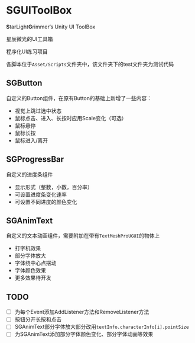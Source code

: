 # SGUIToolBox
**S**tarLight**G**rimmer‘s Unity UI ToolBox

星辰微光的UI工具箱

程序化UI练习项目

各脚本位于`Asset/Scripts`文件夹中，该文件夹下的test文件夹为测试代码

## SGButton

自定义的Button组件，在原有Button的基础上新增了一些内容：

- 视觉上跳过选中状态
- 鼠标点击、进入、长按时应用Scale变化（可选）
- 鼠标悬停
- 鼠标长按
- 鼠标进入/离开

## SGProgressBar

自定义的进度条组件

- 显示形式（整数，小数，百分率）
- 可设置进度条变化速率
- 可设置不同进度的颜色变化

## SGAnimText

自定义的文本动画组件，需要附加在带有`TextMeshProUGUI`的物体上

- 打字机效果
- 部分字体放大
- 字体绕中心点摆动
- 字体颜色效果
- 更多效果待开发

## TODO

- [ ] 为每个Event添加AddListener方法和RemoveListener方法
- [ ] 按钮分开长按和点击
- [ ] SGAnimText部分字体放大部分改用`textInfo.characterInfo[i].pointSize`
- [ ] 为SGAnimText添加部分字体颜色变化、部分字体动画等效果

